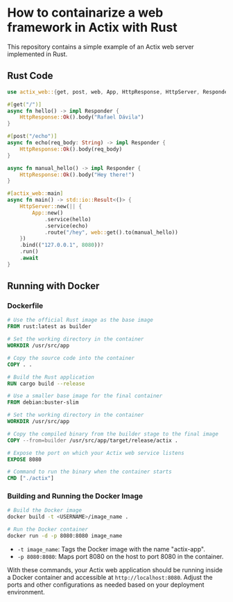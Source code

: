 # How to containarize a web framework in Actix with Rust

This repository contains a simple example of an Actix web server implemented in Rust.

## Rust Code

```rust
use actix_web::{get, post, web, App, HttpResponse, HttpServer, Responder};

#[get("/")]
async fn hello() -> impl Responder {
    HttpResponse::Ok().body("Rafael Dávila")
}

#[post("/echo")]
async fn echo(req_body: String) -> impl Responder {
    HttpResponse::Ok().body(req_body)
}

async fn manual_hello() -> impl Responder {
    HttpResponse::Ok().body("Hey there!")
}

#[actix_web::main]
async fn main() -> std::io::Result<()> {
    HttpServer::new(|| {
        App::new()
            .service(hello)
            .service(echo)
            .route("/hey", web::get().to(manual_hello))
    })
    .bind(("127.0.0.1", 8080))?
    .run()
    .await
}
```

## Running with Docker

### Dockerfile

```Dockerfile
# Use the official Rust image as the base image
FROM rust:latest as builder

# Set the working directory in the container
WORKDIR /usr/src/app

# Copy the source code into the container
COPY . .

# Build the Rust application
RUN cargo build --release

# Use a smaller base image for the final container
FROM debian:buster-slim

# Set the working directory in the container
WORKDIR /usr/src/app

# Copy the compiled binary from the builder stage to the final image
COPY --from=builder /usr/src/app/target/release/actix .

# Expose the port on which your Actix web service listens
EXPOSE 8080

# Command to run the binary when the container starts
CMD ["./actix"]
```

### Building and Running the Docker Image

```bash
# Build the Docker image
docker build -t <USERNAME>/image_name .

# Run the Docker container
docker run -d -p 8080:8080 image_name
```

- `-t image_name`: Tags the Docker image with the name "actix-app".
- `-p 8080:8080`: Maps port 8080 on the host to port 8080 in the container.

With these commands, your Actix web application should be running inside a Docker container and accessible at `http://localhost:8080`. Adjust the ports and other configurations as needed based on your deployment environment.
